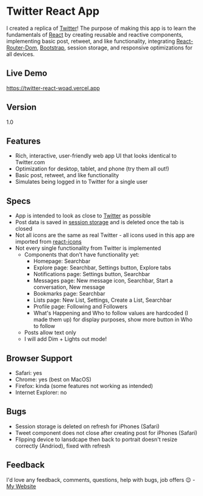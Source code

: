 # Twitter React App

I created a replica of [Twitter](https://twitter.com/)! The purpose of making this app is to learn the fundamentals of [React](https://reactjs.org/) by creating reusable and reactive components, implementing basic post, retweet, and like functionality, integrating [React-Router-Dom](https://www.npmjs.com/package/react-router-dom), [Bootstrap](https://www.npmjs.com/package/react-router-dom), session storage, and responsive optimizations for all devices.

## Live Demo

https://twitter-react-woad.vercel.app

## Version

1.0

## Features

- Rich, interactive, user-friendly web app UI that looks identical to Twitter.com
- Optimization for desktop, tablet, and phone (try them all out!)
- Basic post, retweet, and like functionality
- Simulates being logged in to Twitter for a single user

## Specs

- App is intended to look as close to [Twitter](https://twitter.com/) as possible
- Post data is saved in [session storage](https://developer.mozilla.org/en-US/docs/Web/API/Window/sessionStorage) and is deleted once the tab is closed
- Not all icons are the same as real Twitter - all icons used in this app are imported from [react-icons](https://react-icons.github.io/react-icons/)
- Not every single functionality from Twitter is implemented
  - Components that don't have functionality yet:
    - Homepage: Searchbar
    - Explore page: Searchbar, Settings button, Explore tabs
    - Notifications page: Settings button, Searchbar
    - Messages page: New message icon, Searchbar, Start a conversation, New message
    - Bookmarks page: Searchbar
    - Lists page: New List, Settings, Create a List, Searchbar
    - Profile page: Following and Followers
    - What's Happening and Who to follow values are hardcoded (I made them up) for display purposes, show more button in Who to follow
  - Posts allow text only
  - I will add Dim + Lights out mode!

## Browser Support

- Safari: yes
- Chrome: yes (best on MacOS)
- Firefox: kinda (some features not working as intended)
- Internet Explorer: no

## Bugs

- Session storage is deleted on refresh for iPhones (Safari)
- Tweet component does not close after creating post for iPhones (Safari)
- Flipping device to lansdcape then back to portrait doesn't resize correctly (Andriod), fixed with refresh

## Feedback

I'd love any feedback, comments, questions, help with bugs, job offers 😉 - [My Website](https://eedelosreyes2.github.io)

